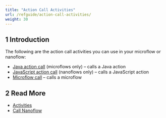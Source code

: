 ```yaml
---
title: "Action Call Activities"
url: /refguide/action-call-activities/
weight: 30
---
```


## 1 Introduction

The following are the action call activities you can use in your microflow or nanoflow:

* [Java action call](/refguide/java-action-call/) (microflows only) – calls a Java action
* [JavaScript action call](/refguide/javascript-action-call/) (nanoflows only) – calls a JavaScript action
* [Microflow call](/refguide/microflow-call/) – calls a microflow

## 2 Read More

* [Activities](/refguide/activities/)
* [Call Nanoflow](/refguide/nanoflow-call/)
